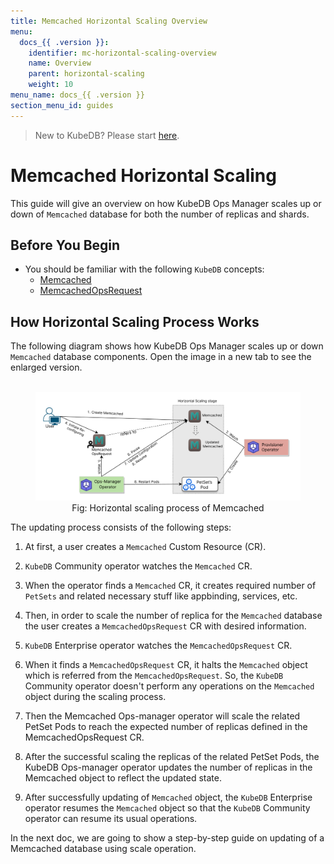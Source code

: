 ```yaml
---
title: Memcached Horizontal Scaling Overview
menu:
  docs_{{ .version }}:
    identifier: mc-horizontal-scaling-overview
    name: Overview
    parent: horizontal-scaling
    weight: 10
menu_name: docs_{{ .version }}
section_menu_id: guides
---
```


> New to KubeDB? Please start [here](/docs/README.md).

# Memcached Horizontal Scaling

This guide will give an overview on how KubeDB Ops Manager scales up or down of `Memcached` database for both the number of replicas and shards.

## Before You Begin

- You should be familiar with the following `KubeDB` concepts:
  - [Memcached](/docs/guides/memcached/concepts/memcached.md)
  - [MemcachedOpsRequest](/docs/guides/memcached/concepts/memcached-opsrequest.md)

## How Horizontal Scaling Process Works

The following diagram shows how KubeDB Ops Manager scales up or down `Memcached` database components. Open the image in a new tab to see the enlarged version.

<figure align="center">
  <img alt="Horizontal scaling process of Memcached" src="/docs/images/memcached/memcached-horizontal-scaling.png">
<figcaption align="center">Fig: Horizontal scaling process of Memcached</figcaption>
</figure>

The updating process consists of the following steps:

1. At first, a user creates a `Memcached` Custom Resource (CR).

2. `KubeDB` Community operator watches the `Memcached` CR.

3. When the operator finds a `Memcached` CR, it creates required number of `PetSets` and related necessary stuff like appbinding, services, etc.

4. Then, in order to scale the number of replica for the `Memcached` database the user creates a `MemcachedOpsRequest` CR with desired information.

5. `KubeDB` Enterprise operator watches the `MemcachedOpsRequest` CR.

6. When it finds a `MemcachedOpsRequest` CR, it halts the `Memcached` object which is referred from the `MemcachedOpsRequest`. So, the `KubeDB` Community operator doesn't perform any operations on the `Memcached` object during the scaling process.

7. Then the Memcached Ops-manager operator will scale the related PetSet Pods to reach the expected number of replicas defined in the MemcachedOpsRequest CR.

8. After the successful scaling the replicas of the related PetSet Pods, the KubeDB Ops-manager operator updates the number of replicas in the Memcached object to reflect the updated state.

9. After successfully updating of `Memcached` object, the `KubeDB` Enterprise operator resumes the `Memcached` object so that the `KubeDB` Community operator can resume its usual operations.

In the next doc, we are going to show a step-by-step guide on updating of a Memcached database using scale operation.
